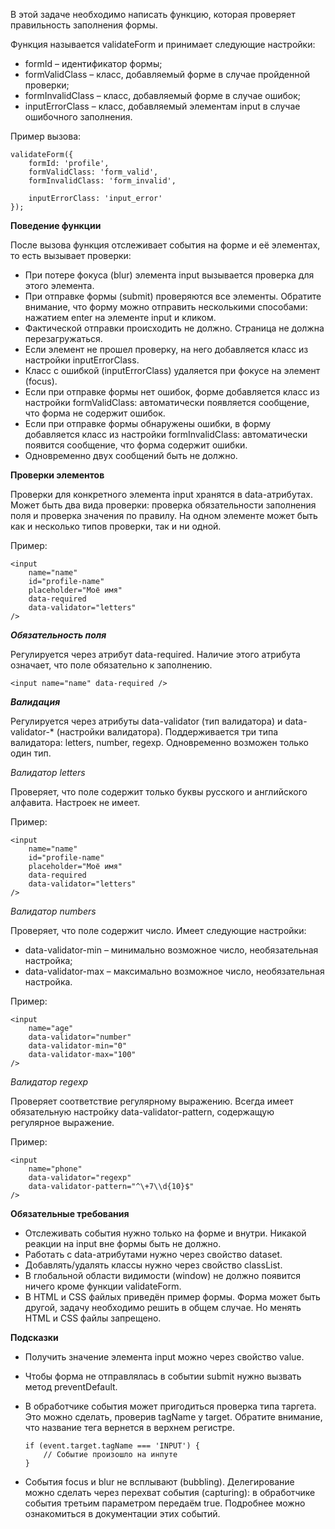 В этой задаче необходимо написать функцию, которая проверяет правильность заполнения формы.

Функция называется validateForm и принимает следующие настройки:

-   formId – идентификатор формы;
-   formValidClass – класс, добавляемый форме в случае пройденной проверки;
-   formInvalidClass – класс, добавляемый форме в случае ошибок;
-   inputErrorClass – класс, добавляемый элементам input в случае ошибочного заполнения.

Пример вызова:

	validateForm({
	    formId: 'profile',
	    formValidClass: 'form_valid',
	    formInvalidClass: 'form_invalid',

	    inputErrorClass: 'input_error'
	});

**Поведение функции**

После вызова функция отслеживает события на форме и её элементах, то есть вызывает проверки:

-   При потере фокуса (blur) элемента input вызывается проверка для этого элемента.
-   При отправке формы (submit) проверяются все элементы. Обратите внимание, что форму можно отправить несколькими способами: нажатием enter на элементе input и кликом.
-   Фактической отправки происходить не должно. Страница не должна перезагружаться.
-   Если элемент не прошел проверку, на него добавляется класс из настройки inputErrorClass.
-   Класс с ошибкой (inputErrorClass) удаляется при фокусе на элемент (focus).
-   Если при отправке формы нет ошибок, форме добавляется класс из настройки formValidClass: автоматически появляется сообщение, что форма не содержит ошибок.
-   Если при отправке формы обнаружены ошибки, в форму добавляется класс из настройки formInvalidClass: автоматически появится сообщение, что форма содержит ошибки.
-   Одновременно двух сообщений быть не должно.

**Проверки элементов**

Проверки для конкретного элемента input хранятся в data-атрибутах. Может быть два вида проверки: проверка обязательности заполнения поля и проверка значения по правилу. На одном элементе может быть как и несколько типов проверки, так и ни одной.

Пример:

	<input
		name="name"
		id="profile-name"
		placeholder="Моё имя"
		data-required
		data-validator="letters"
	/>

**_Обязательность поля_**

Регулируется через атрибут data-required. Наличие этого атрибута означает, что поле обязательно к заполнению.

	<input name="name" data-required />

**_Валидация_**

Регулируется через атрибуты data-validator (тип валидатора) и data-validator-* (настройки валидатора). Поддерживается три типа валидатора: letters, number, regexp. Одновременно возможен только один тип.

_Валидатор letters_

Проверяет, что поле содержит только буквы русского и английского алфавита. Настроек не имеет.

Пример:

	<input
		name="name"
		id="profile-name"
		placeholder="Моё имя"
		data-required
		data-validator="letters"
	/>

_Валидатор numbers_

Проверяет, что поле содержит число. Имеет следующие настройки:

-   data-validator-min – минимально возможное число, необязательная настройка;
-   data-validator-max – максимально возможное число, необязательная настройка.

Пример:

	<input
		name="age"
		data-validator="number"
		data-validator-min="0"
		data-validator-max="100"
	/>

_Валидатор regexp_

Проверяет соответствие регулярному выражению. Всегда имеет обязательную настройку data-validator-pattern, содержащую регулярное выражение.

Пример:

	<input
		name="phone"
		data-validator="regexp"
		data-validator-pattern="^\+7\\d{10}$"
	/>

**Обязательные требования**

-   Отслеживать события нужно только на форме и внутри. Никакой реакции на input вне формы быть не должно.
-   Работать с data-атрибутами нужно через свойство dataset.
-   Добавлять/удалять классы нужно через свойство classList.
-   В глобальной области видимости (window) не должно появится ничего кроме функции validateForm.
-   В HTML и CSS файлых приведён пример формы. Форма может быть другой, задачу необходимо решить в общем случае. Но менять HTML и CSS файлы запрещено.

**Подсказки**

-   Получить значение элемента input можно через свойство value.
-   Чтобы форма не отправлялась в событии submit нужно вызвать метод preventDefault.
-   В обработчике события может пригодиться проверка типа таргета. Это можно сделать, проверив tagName у target. Обратите внимание, что название тега вернется в верхнем регистре.

		if (event.target.tagName === 'INPUT') {
			// Событие произошло на инпуте
		}

- События focus и blur не всплывают (bubbling). Делегирование можно сделать через перехват события (capturing): в обработчике события третьим параметром передаём true. Подробнее можно ознакомиться в документации этих событий.